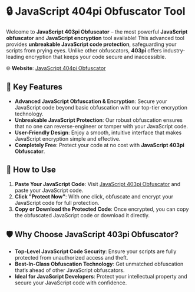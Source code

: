 # 🔒 JavaScript 404pi Obfuscator Tool

Welcome to **JavaScript 403pi Obfuscator** – the most powerful **JavaScript obfuscator** and **JavaScript encryption** tool available! This advanced tool provides **unbreakable JavaScript code protection**, safeguarding your scripts from prying eyes. Unlike other obfuscators, **403pi** offers industry-leading encryption that keeps your code secure and inaccessible.

🌐 **Website**: [JavaScript 404pi Obfuscator](https://suj0n-4u.github.io/js404pi/)

## 🚀 Key Features

- **Advanced JavaScript Obfuscation & Encryption**: Secure your JavaScript code beyond basic obfuscation with our top-tier encryption technology.
- **Unbreakable JavaScript Protection**: Our robust obfuscation ensures that no one can reverse-engineer or tamper with your JavaScript code.
- **User-Friendly Design**: Enjoy a smooth, intuitive interface that makes JavaScript encryption simple and effective.
- **Completely Free**: Protect your code at no cost with **JavaScript 403pi Obfuscator**.

## 🔧 How to Use

1. **Paste Your JavaScript Code**: Visit [JavaScript 403pi Obfuscator](https://suj0n-4u.github.io/js404pi/) and paste your JavaScript code.
2. **Click "Protect Now"**: With one click, obfuscate and encrypt your JavaScript code for full protection.
3. **Copy or Download the Protected Code**: Once encrypted, you can copy the obfuscated JavaScript code or download it directly.

## 🛡️ Why Choose JavaScript 403pi Obfuscator?

- **Top-Level JavaScript Code Security**: Ensure your scripts are fully protected from unauthorized access and theft.
- **Best-In-Class Obfuscation Technology**: Get unmatched obfuscation that’s ahead of other JavaScript obfuscators.
- **Ideal for JavaScript Developers**: Protect your intellectual property and secure your JavaScript code with confidence.
